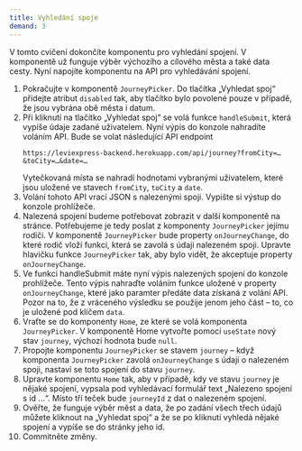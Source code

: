 ```yaml
---
title: Vyhledání spoje
demand: 3
---
```


V tomto cvičení dokončíte komponentu pro vyhledání spojení. V komponentě už funguje výběr výchozího a cílového města a také data cesty. Nyní napojíte komponentu
na API pro vyhledávání spojení.

1. Pokračujte v komponentě `JourneyPicker`. Do tlačítka „Vyhledat spoj“ přidejte atribut `disabled` tak, aby tlačítko bylo povolené pouze v případě, že jsou
   vybrána obě města i datum.
1. Při kliknutí na tlačítko „Vyhledat spoj“ se volá funkce `handleSubmit`, která vypíše údaje zadané uživatelem. Nyní výpis do konzole nahradíte voláním API.
   Bude se volat následující API endpoint
   ```
   https://leviexpress-backend.herokuapp.com/api/journey?fromCity=…&toCity=…&date=…
   ```
   Vytečkovaná místa se nahradí hodnotami vybranými uživatelem, které jsou uložené ve stavech `fromCity`, `toCity` a `date`.
1. Volání tohoto API vrací JSON s nalezenými spoji. Vypište si výstup do konzole prohlížeče.
1. Nalezená spojení budeme potřebovat zobrazit v další komponentě na stránce. Potřebujeme je tedy poslat z komponenty `JourneyPicker` jejímu rodiči. V
   komponentě `JourneyPicker` bude property `onJourneyChange`, do které rodič vloží funkci, která se zavolá s údaji nalezeném spoji. Upravte hlavičku
   funkce `JourneyPicker` tak, aby bylo vidět, že akceptuje property `onJourneyChange`.
1. Ve funkci handleSubmit máte nyní výpis nalezených spojení do konzole prohlížeče. Tento výpis nahraďte voláním funkce uložené v property `onJourneyChange`,
   které jako paramter předáte data získaná z volání API. Pozor na to, že z vráceného výsledku se použije jenom jeho část – to, co je uložené pod klíčem `data`.
1. Vraťte se do komponenty `Home`, ze které se volá komponenta `JourneyPicker`. V komponentě Home vytvořte pomocí `useState` nový stav `journey`, výchozí
   hodnota bude `null`.
1. Propojte komponentu `JourneyPicker` se stavem `journey` – když komponenta `JourneyPicker` zavolá `onJourneyChange` s údaji o nalezeném spoji, nastaví se toto
   spojení do stavu `journey`.
1. Upravte komponentu `Home` tak, aby v případě, kdy ve stavu `journey` je nějaké spojení, vypsala pod vyhledávací formulář text „Nalezeno spojení s id …“.
   Místo tří teček bude `journeyId` z dat o nalezeném spojení.
1. Ověřte, že funguje výběr měst a data, že po zadání všech třech údajů můžete kliknout na „Vyhledat spoj“ a že se po kliknutí vyhledá nějaké spojení a vypíše
   se do stránky jeho id.
1. Commitněte změny.
